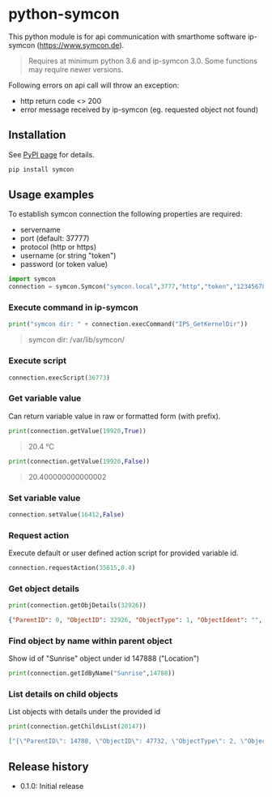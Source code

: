 # python-symcon

This python module is for api communication with smarthome software ip-symcon (https://www.symcon.de).
> Requires at minimum python 3.6 and ip-symcon 3.0. Some functions may require newer versions.

Following errors on api call will throw an exception:
* http return code <> 200
* error message received by ip-symcon (eg. requested object not found)


## Installation
See [PyPI page](https://pypi.python.org/pypi?:action=display&name=symcon) for details.

```bash
pip install symcon
```

## Usage examples
To establish symcon connection the following properties are required:

* servername
* port (default: 37777)
* protocol (http or https)
* username (or string "token")
* password (or token value)

```python
import symcon
connection = symcon.Symcon("symcon.local",3777,"http","token","123456789")
```

### Execute command in ip-symcon
```python
print("symcon dir: " + connection.execCommand("IPS_GetKernelDir"))
```
> symcon dir: /var/lib/symcon/

### Execute script
```python
connection.execScript(36773)
```
### Get variable value
Can return variable value in raw or formatted form (with prefix).
```python
print(connection.getValue(19920,True))
```
> 20.4 °C

```python
print(connection.getValue(19920,False))
```
> 20.400000000000002

### Set variable value
```python
connection.setValue(16412,False)
```

### Request action
Execute default or user defined action script for provided variable id.
```python
connection.requestAction(35615,0.4)
```

### Get object details
```python
print(connection.getObjDetails(32926))
```
```json
{"ParentID": 0, "ObjectID": 32926, "ObjectType": 1, "ObjectIdent": "", "ObjectName": "Archive Handler", "ObjectInfo": "", "ObjectIcon": "", "ObjectSummary": "", "ObjectPosition": 0, "ObjectIsReadOnly": false, "ObjectIsHidden": false, "ObjectIsDisabled": false, "ObjectIsLocked": false, "HasChildren": false, "ChildrenIDs": []}
```

### Find object by name within parent object
Show id of "Sunrise" object under id 147888 ("Location")
```python
print(connection.getIdByName("Sunrise",14788))
```

### List details on child objects
List objects with details under the provided id
```python
print(connection.getChildsList(20147))
```
```json
["{\"ParentID\": 14788, \"ObjectID\": 47732, \"ObjectType\": 2, \"ObjectIdent\": \"AstronomicTwilightEnd\", \"ObjectName\": \"Astronimoc twilight end\", \"ObjectInfo\": \"\", \"ObjectIcon\": \"\", \"ObjectSummary\": \"\", \"ObjectPosition\": 8, \"ObjectIsReadOnly\": true, \"ObjectIsHidden\": false, \"ObjectIsDisabled\": false, \"ObjectIsLocked\": false, \"HasChildren\": false, \"ChildrenIDs\": []}"]
```

## Release history
* 0.1.0: Initial release